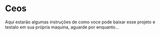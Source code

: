 # Ceos
Aqui estarão algumas instruções de como voce pode baixar esse projeto e testalo em sua própria maquina, aguarde por enquanto...
